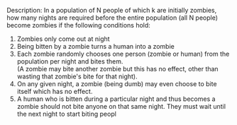 Description:
In a population of N people of which k are initially zombies, how many nights are required before the entire population 
(all N people) become zombies if the following conditions hold:

1. Zombies only come out at night
2. Being bitten by a zombie turns a human into a zombie
3. Each zombie randomly chooses one person (zombie or human) from the population per night and bites them.  
(A zombie may bite another zombie but this has no effect, other than wasting that zombie's bite for that night).
4. On any given night, a zombie (being dumb) may even choose to bite itself which has no effect.
5. A human who is bitten during a particular night and thus becomes a zombie should not bite anyone on that same night. 
They must wait until the next night to start biting peopl
